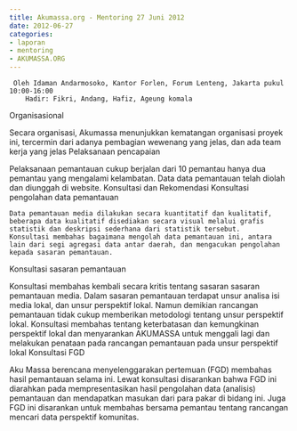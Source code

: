 ```yaml
---
title: Akumassa.org - Mentoring 27 Juni 2012 
date: 2012-06-27
categories:
- laporan
- mentoring
- AKUMASSA.ORG
---
```


     Oleh Idaman Andarmosoko, Kantor Forlen, Forum Lenteng, Jakarta pukul 10:00-16:00
        Hadir: Fikri, Andang, Hafiz, Ageung komala

Organisasional

Secara organisasi, Akumassa menunjukkan kematangan organisasi proyek ini, tercermin dari adanya pembagian wewenang yang jelas, dan ada team kerja yang jelas
Pelaksanaan pencapaian

Pelaksanaan pemantauan cukup berjalan dari 10 pemantau hanya dua pemantau yang mengalami kelambatan. Data data pemantauan telah diolah dan diunggah di website.
Konsultasi dan Rekomendasi
Konsultasi pengolahan data pemantauan

    Data pemantauan media dilakukan secara kuantitatif dan kualitatif, beberapa data kualitatif disediakan secara visual melalui grafis statistik dan deskripsi sederhana dari statistik tersebut.
    Konsultasi membahas bagaimana mengolah data pemantauan ini, antara lain dari segi agregasi data antar daerah, dan mengacukan pengolahan kepada sasaran pemantauan.

Konsultasi sasaran pemantauan

Konsultasi membahas kembali secara kritis tentang sasaran sasaran pemantauan media. Dalam sasaran pemantauan terdapat unsur analisa isi media lokal, dan unsur perspektif lokal. Namun demikian rancangan pemantauan tidak cukup memberikan metodologi tentang unsur perspektif lokal. Konsultasi membahas tentang keterbatasan dan kemungkinan perspektif lokal dan menyarankan AKUMASSA untuk menggali lagi dan melakukan penataan pada rancangan pemantauan pada unsur perspektif lokal
Konsultasi FGD

Aku Massa berencana menyelenggarakan pertemuan (FGD) membahas hasil pemantauan selama ini. Lewat konsultasi disarankan bahwa FGD ini diarahkan pada mempresentasikan hasil pengolahan data (analisis) pemantauan dan mendapatkan masukan dari para pakar di bidang ini. Juga FGD ini disarankan untuk membahas bersama pemantau tentang rancangan mencari data perspektif komunitas. 
